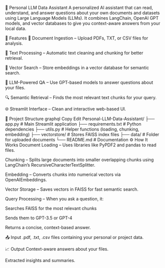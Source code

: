 🤖 Personal LLM Data Assistant
A personalized AI assistant that can read, understand, and answer questions about your own documents and datasets using Large Language Models (LLMs).
It combines LangChain, OpenAI GPT models, and vector databases to give you context-aware answers from your local data.

🚀 Features
📂 Document Ingestion – Upload PDFs, TXT, or CSV files for analysis.

🧹 Text Processing – Automatic text cleaning and chunking for better retrieval.

🧠 Vector Search – Store embeddings in a vector database for semantic search.

💬 LLM-Powered QA – Use GPT-based models to answer questions about your files.

🔍 Semantic Retrieval – Finds the most relevant text chunks for your query.

🌐 Streamlit Interface – Clean and interactive web-based UI.

📁 Project Structure
graphql
Copy
Edit
Personal-LLM-Data-Assistant/
├── app.py                        # Main Streamlit application
├── requirements.txt              # Python dependencies
├── utils.py                       # Helper functions (loading, chunking, embedding)
├── vectorstore/                   # Stores FAISS index files
├── data/                          # Folder for uploaded documents
└── README.md                      # Documentation
⚙ How It Works
Document Loading – Uses libraries like PyPDF2 and pandas to read files.

Chunking – Splits large documents into smaller overlapping chunks using LangChain’s RecursiveCharacterTextSplitter.

Embedding – Converts chunks into numerical vectors via OpenAIEmbeddings.

Vector Storage – Saves vectors in FAISS for fast semantic search.

Query Processing – When you ask a question, it:

Searches FAISS for the most relevant chunks

Sends them to GPT-3.5 or GPT-4

Returns a concise, context-based answer.

📤 Input
.pdf, .txt, .csv files containing your personal or project data.

📈 Output
Context-aware answers about your files.

Extracted insights and summaries.
